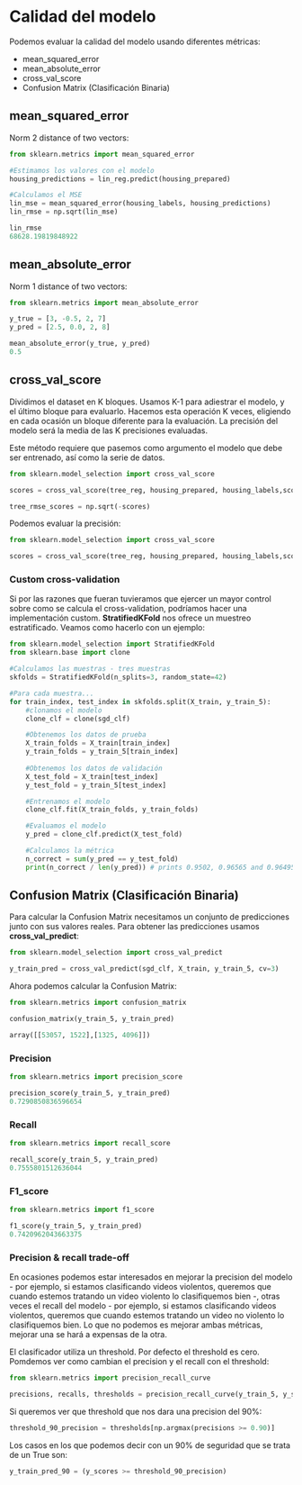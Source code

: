 # Calidad del modelo

Podemos evaluar la calidad del modelo usando diferentes métricas:

- mean_squared_error
- mean_absolute_error
- cross_val_score
- Confusion Matrix (Clasificación Binaria)

## mean_squared_error

Norm 2 distance of two vectors:

```py
from sklearn.metrics import mean_squared_error

#Estimamos los valores con el modelo
housing_predictions = lin_reg.predict(housing_prepared)

#Calculamos el MSE
lin_mse = mean_squared_error(housing_labels, housing_predictions)
lin_rmse = np.sqrt(lin_mse)

lin_rmse
68628.19819848922
```

## mean_absolute_error

Norm 1 distance of two vectors:

```py
from sklearn.metrics import mean_absolute_error

y_true = [3, -0.5, 2, 7]
y_pred = [2.5, 0.0, 2, 8]

mean_absolute_error(y_true, y_pred)
0.5
```

## cross_val_score

Dividimos el dataset en K bloques. Usamos K-1 para adiestrar el modelo, y el último bloque para evaluarlo. Hacemos esta operación K veces, eligiendo en cada ocasión un bloque diferente para la evaluación. La precisión del modelo será la media de las K precisiones evaluadas.

Este método requiere que pasemos como argumento el modelo que debe ser entrenado, así como la serie de datos.

```py
from sklearn.model_selection import cross_val_score

scores = cross_val_score(tree_reg, housing_prepared, housing_labels,scoring="neg_mean_squared_error", cv=10)

tree_rmse_scores = np.sqrt(-scores)
```

Podemos evaluar la precisión:

```py
from sklearn.model_selection import cross_val_score

scores = cross_val_score(tree_reg, housing_prepared, housing_labels,scoring="accuracy", cv=10)
```

### Custom cross-validation

Si por las razones que fueran tuvieramos que ejercer un mayor control sobre como se calcula el cross-validation, podríamos hacer una implementación custom. __StratifiedKFold__ nos ofrece un muestreo estratificado. Veamos como hacerlo con un ejemplo:

```py
from sklearn.model_selection import StratifiedKFold
from sklearn.base import clone

#Calculamos las muestras - tres muestras
skfolds = StratifiedKFold(n_splits=3, random_state=42)

#Para cada muestra...
for train_index, test_index in skfolds.split(X_train, y_train_5):
	#clonamos el modelo
	clone_clf = clone(sgd_clf)

	#Obtenemos los datos de prueba
	X_train_folds = X_train[train_index]
	y_train_folds = y_train_5[train_index]
	
	#Obtenemos los datos de validación
	X_test_fold = X_train[test_index]
	y_test_fold = y_train_5[test_index]

	#Entrenamos el modelo
	clone_clf.fit(X_train_folds, y_train_folds)

	#Evaluamos el modelo
	y_pred = clone_clf.predict(X_test_fold)

	#Calculamos la métrica
	n_correct = sum(y_pred == y_test_fold)
	print(n_correct / len(y_pred)) # prints 0.9502, 0.96565 and 0.96495
```



## Confusion Matrix (Clasificación Binaria)

Para calcular la Confusion Matrix necesitamos un conjunto de predicciones junto con sus valores reales. Para obtener las predicciones usamos __cross_val_predict__:

```py
from sklearn.model_selection import cross_val_predict

y_train_pred = cross_val_predict(sgd_clf, X_train, y_train_5, cv=3)
```

Ahora podemos calcular la Confusion Matrix:

```py
from sklearn.metrics import confusion_matrix

confusion_matrix(y_train_5, y_train_pred)

array([[53057, 1522],[1325, 4096]])
```

### Precision

```py
from sklearn.metrics import precision_score

precision_score(y_train_5, y_train_pred) 
0.7290850836596654
```

### Recall

```py
from sklearn.metrics import recall_score

recall_score(y_train_5, y_train_pred)
0.7555801512636044
```

### F1_score

```py
from sklearn.metrics import f1_score

f1_score(y_train_5, y_train_pred)
0.7420962043663375
```

### Precision & recall trade-off

En ocasiones podemos estar interesados en mejorar la precision del modelo - por ejemplo, si estamos clasificando videos violentos, queremos que cuando estemos tratando un video violento lo clasifiquemos bien -, otras veces el recall del modelo - por ejemplo, si estamos clasificando videos violentos, queremos que cuando estemos tratando un video no violento lo clasifiquemos bien. Lo que no podemos es mejorar ambas métricas, mejorar una se hará a expensas de la otra.

El clasificador utiliza un threshold. Por defecto el threshold es cero. Pomdemos ver como cambian el precision y el recall con el threshold: 

```py
from sklearn.metrics import precision_recall_curve

precisions, recalls, thresholds = precision_recall_curve(y_train_5, y_scores)
```

Si queremos ver que threshold que nos dara una precision del 90%:

```py
threshold_90_precision = thresholds[np.argmax(precisions >= 0.90)]
```

Los casos en los que podemos decir con un 90% de seguridad que se trata de un True son:

```py
y_train_pred_90 = (y_scores >= threshold_90_precision)
```
